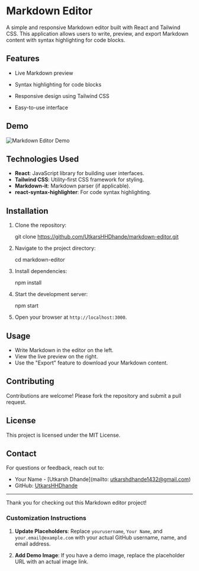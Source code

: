 # Markdown Editor

A simple and responsive Markdown editor built with React and Tailwind CSS. This application allows users to write, preview, and export Markdown content with syntax highlighting for code blocks.

## Features

- Live Markdown preview

- Syntax highlighting for code blocks

- Responsive design using Tailwind CSS

- Easy-to-use interface

## Demo

![Markdown Editor Demo](https://via.placeholder.com/600x400.png?text=Markdown+Editor+Demo)

## Technologies Used

- **React**: JavaScript library for building user interfaces.
- **Tailwind CSS**: Utility-first CSS framework for styling.
- **Markdown-it**: Markdown parser (if applicable).
- **react-syntax-highlighter**: For code syntax highlighting.

## Installation

1. Clone the repository:

   
   git clone https://github.com/UtkarsHHDhande/markdown-editor.git
   

2. Navigate to the project directory:

   
   cd markdown-editor
   

3. Install dependencies:

   
   npm install
   

4. Start the development server:

   
   npm start
   

5. Open your browser at `http://localhost:3000`.

## Usage

- Write Markdown in the editor on the left.
- View the live preview on the right.
- Use the "Export" feature to download your Markdown content.

## Contributing

Contributions are welcome! Please fork the repository and submit a pull request.

## License

This project is licensed under the MIT License.

## Contact

For questions or feedback, reach out to:

- Your Name - [Utkarsh Dhande](mailto: utkarshdhande1432@gmail.com)
- GitHub: [UtkarsHHDhande](https://github.com/UtkarsHHDhande)

---

Thank you for checking out this Markdown editor project!


### Customization Instructions

1. **Update Placeholders**: Replace `yourusername`, `Your Name`, and `your.email@example.com` with your actual GitHub username, name, and email address.

2. **Add Demo Image**: If you have a demo image, replace the placeholder URL with an actual image link.


